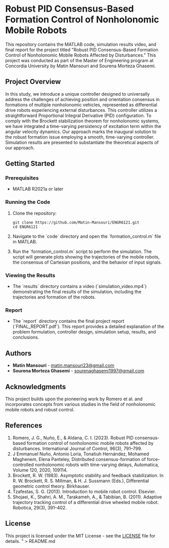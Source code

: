 # Robust PID Consensus-Based Formation Control of Nonholonomic Mobile Robots

This repository contains the MATLAB code, simulation results video, and final report for the project titled \"Robust PID Consensus-Based Formation Control of Nonholonomic Mobile Robots Affected by Disturbances.\" This project was conducted as part of the Master of Engineering program at Concordia University by Matin Mansouri and Sourena Morteza Ghasemi.

## Project Overview

In this study, we introduce a unique controller designed to universally address the challenges of achieving position and orientation consensus in formations of multiple nonholonomic vehicles, represented as differential drive robots experiencing external disturbances. This controller utilizes a straightforward Proportional Integral Derivative (PID) configuration. To comply with the Brockett stabilization theorem for nonholonomic systems, we have integrated a time-varying persistency of excitation term within the angular velocity dynamics. Our approach marks the inaugural solution to the robust formation issue employing a smooth, time-varying controller. Simulation results are presented to substantiate the theoretical aspects of our approach.

## Getting Started

### Prerequisites

- MATLAB R2021a or later

### Running the Code

1. Clone the repository:

   ```
   git clone https://github.com/Matin-Mansouri/ENGR6121.git 
   cd ENGR6121
   ```

2. Navigate to the \`code\` directory and open the \`formation_control.m\` file in MATLAB.

3. Run the \`formation_control.m\` script to perform the simulation. The script will generate plots showing the trajectories of the mobile robots, the consensus of Cartesian positions, and the behavior of input signals.

### Viewing the Results

- The \`results\` directory contains a video (\`simulation_video.mp4\`) demonstrating the final results of the simulation, including the trajectories and formation of the robots.

### Report

- The \`report\` directory contains the final project report (\`FINAL_REPORT.pdf\`). This report provides a detailed explanation of the problem formulation, controller design, simulation setup, results, and conclusions.

## Authors

- **Matin Mansouri** - [matin.mansouri23@gmail.com](mailto:matin.mansouri23@gmail.com)
- **Sourena Morteza Ghasemi** - [sourenaghasemi1997@gmail.com](mailto:sourenaghasemi1997@gmail.com)

## Acknowledgments

This project builds upon the pioneering work by Romero et al. and incorporates concepts from various studies in the field of nonholonomic mobile robots and robust control.

## References

1. Romero, J. G., Nuño, E., & Aldana, C. I. (2023). Robust PID consensus-based formation control of nonholonomic mobile robots affected by disturbances. International Journal of Control, 96(3), 791–799.
2. J Emmanuel Nuño, Antonio Loría, Tonatiuh Hernández, Mohamed Maghenem, Elena Panteley, Distributed consensus-formation of force-controlled nonholonomic robots with time-varying delays, Automatica, Volume 120, 2020, 109114.
3. Brockett, R. W. (1983). Asymptotic stability and feedback stabilization. In R. W. Brockett, R. S. Millman, & H. J. Sussmann (Eds.), Differential geometric control theory. Birkhauser.
4. Tzafestas, S. G. (2013). Introduction to mobile robot control. Elsevier.
5. Shojaei, K., Shahri, A. M., Tarakameh, A., & Tabibian, B. (2011). Adaptive trajectory tracking control of a differential drive wheeled mobile robot. Robotica, 29(3), 391–402.

## License

This project is licensed under the MIT License - see the [LICENSE](LICENSE) file for details.
" > README.md

